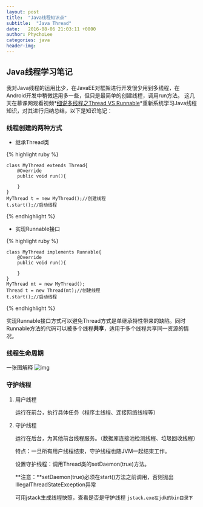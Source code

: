 ```yaml
---
layout: post
title:  "Java线程知识点"
subtitle:  "Java Thread"
date:   2016-08-06 21:03:11 +0800
author: PhychoLee
categories: java
header-img: 
---
```


## Java线程学习笔记 ##

我对Java线程的运用比少，在JavaEE对框架进行开发很少用到多线程，在Android开发中稍微运用多一些，但只是最简单的创建线程，调用run方法。
这几天在慕课网观看视频*[细说多线程之Thread VS Runnable](http://www.imooc.com/view/312)*重新系统学习Java线程知识，对其进行归纳总结，以下是知识笔记：

### 线程创建的两种方式 ###


- 继承Thread类


{% highlight ruby %}

	class MyThread extends Thread{
		@Override
		public void run(){

		}
	}
	MyThread t = new MyThread();//创建线程
	t.start();//启动线程

{% endhighlight %}


- 实现Runnable接口


{% highlight ruby %}

	class MyThread implements Runnable{
		@Override
		public void run(){
	
		}
	}
	MyThread mt = new MyThread();
	Thread t = new Thread(mt);//创建线程
	t.start();//启动线程

{% endhighlight %}


实现Runnable接口方式可以避免Thread方式是单继承特性带来的缺陷。同时Runnable方法的代码可以被多个线程**共享**，适用于多个线程共享同一资源的情况。

### 线程生命周期 ###

一张图解释
![img](/assets/posts_img/20160805/thread_lifecircle.png)

### 守护线程 ###

1.  用户线程

	运行在前台，执行具体任务（程序主线程、连接网络线程等）

2.  守护线程

	运行在后台，为其他前台线程服务。（数据库连接池检测线程、垃圾回收线程）

	特点：一旦所有用户线程结束，守护线程也随JVM一起结束工作。
	
	设置守护线程：调用Thread类的setDaemon(true)方法。

	**注意：**setDaemon(true)必须在start()方法之前调用，否则抛出IllegalThreadStateException异常

	可用jstack生成线程快照，查看是否是守护线程
	`jstack.exe在jdk的bin目录下`
